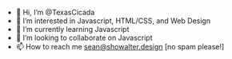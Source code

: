 - 👋 Hi, I’m @TexasCicada
- 👀 I’m interested in Javascript, HTML/CSS, and Web Design
- 🌱 I’m currently learning Javascript
- 💞️ I’m looking to collaborate on Javascript
- 📫 How to reach me sean@showalter.design [no spam please!]

<!---
TexasCicada/TexasCicada is a ✨ special ✨ repository because its `README.md` (this file) appears on your GitHub profile.
You can click the Preview link to take a look at your changes.
--->
